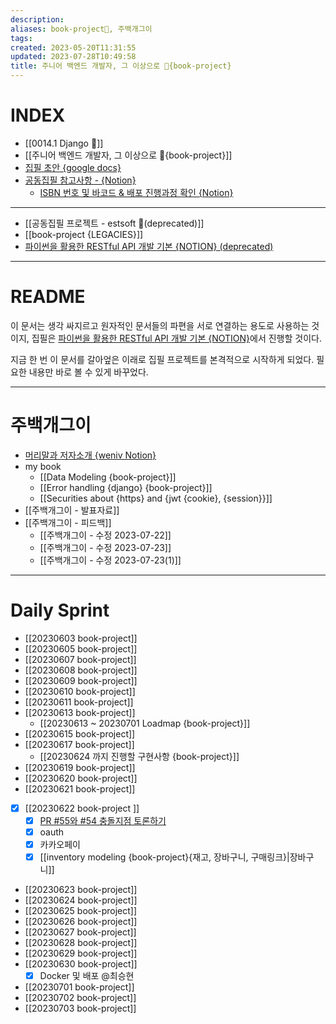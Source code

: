 ```yaml
---
description:
aliases: book-project🚀, 주백개그이
tags: 
created: 2023-05-20T11:31:55
updated: 2023-07-28T10:49:58
title: 주니어 백엔드 개발자, 그 이상으로 🚀{book-project}
---
```


# INDEX

- [[0014.1 Django 🎈]]
- [[주니어 백엔드 개발자, 그 이상으로 🚀{book-project}]]
- [집필 초안 {google docs}](https://docs.google.com/document/d/1woWwBsRwAkYulZEkLztsihBLTT2GrWwnGys6xhKUbd0/edit?usp=sharing)
- [공동집필 참고사항 - {Notion}](https://paullabworkspace.notion.site/db94b3465c1b414fac6bc4866231e042)
	- [ISBN 번호 및 바코드 & 배포 진행과정 확인 {Notion}](https://paullabworkspace.notion.site/ISBN-7a83a7ea19f04f41941020f2fcf00c80)
___
- [[공동집필 프로젝트 - estsoft 📕(deprecated)]]
- [[book-project {LEGACIES}]]  
- [파이썬을 활용한 RESTful API 개발 기본 {NOTION} (deprecated)](https://www.notion.so/paullabworkspace/RESTful-API-c78ae20e2dbc4565b7f5db531870f255?pvs=4 "https://www.notion.so/paullabworkspace/RESTful-API-c78ae20e2dbc4565b7f5db531870f255?pvs=4")
___

# README

이 문서는 생각 싸지르고 원자적인 문서들의 파편을 서로 연결하는 용도로 사용하는 것이지, 집필은 [파이썬을 활용한 RESTful API 개발 기본 {NOTION}](https://www.notion.so/paullabworkspace/RESTful-API-c78ae20e2dbc4565b7f5db531870f255?pvs=4 "https://www.notion.so/paullabworkspace/RESTful-API-c78ae20e2dbc4565b7f5db531870f255?pvs=4")에서 진행할 것이다.

지금 한 번 이 문서를 갈아엎은 이래로 집필 프로젝트를 본격적으로 시작하게 되었다. 필요한 내용만 바로 볼 수 있게 바꾸었다. 

___

# 주백개그이

- [머리말과 저자소개 {weniv Notion}](https://www.notion.so/a99c4bc2c25443a4be2907c0c00b8aed?pvs=4)
- my book
	- [[Data Modeling {book-project}]]
	- [[Error handling {django} {book-project}]]
	- [[Securities about {https} and {jwt {cookie}, {session}}]]
- [[주백개그이 - 발표자료]]
- [[주백개그이 - 피드백]]
	- [[주백개그이 - 수정 2023-07-22]]
	- [[주백개그이 - 수정 2023-07-23]]
	- [[주백개그이 - 수정 2023-07-23(1)]]

___

# Daily Sprint 

- [[20230603 book-project]]
- [[20230605 book-project]]
- [[20230607 book-project]]
- [[20230608 book-project]]
- [[20230609 book-project]]
- [[20230610 book-project]]
- [[20230611 book-project]]
- [[20230613 book-project]]
	- [[20230613 ~ 20230701 Loadmap {book-project}]]
- [[20230615 book-project]]
- [[20230617 book-project]]
	- [[20230624 까지 진행할 구현사항 {book-project}]]
- [[20230619 book-project]]
- [[20230620 book-project]]
- [[20230621 book-project]]
- [x] [[20230622 book-project ]]
	- [x] [PR #55와 #54 충돌지점 토론하기](https://github.com/ESTsoft-Book-Project/bookstore/pull/55)
	- [x] oauth
	- [x] 카카오페이
	- [x] [[inventory modeling {book-project}{재고, 장바구니, 구매링크}|장바구니]]
- [[20230623 book-project]]
- [[20230624 book-project]]
- [[20230625 book-project]]
- [[20230626 book-project]]
- [[20230627 book-project]]
- [[20230628 book-project]]
- [[20230629 book-project]]
- [[20230630 book-project]]
	- [x] Docker 및 배포 @최승현
- [[20230701 book-project]]
- [[20230702 book-project]]
- [[20230703 book-project]]

